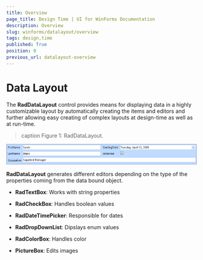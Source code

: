 ```yaml
---
title: Overview
page_title: Design Time | UI for WinForms Documentation
description: Overview
slug: winforms/datalayout/overview
tags: design,time
published: True
position: 0
previous_url: datalayout-overview
---
```


# Data Layout

The __RadDataLayout__ control provides means for displaying data in a highly customizable layout by automatically creating the items and editors and further allowing easy creating of complex layouts at design-time as well as at run-time.
        
>caption Figure 1: RadDataLayout.

![raddatalayout-overview 001](images/raddatalayout-overview001.png)

__RadDataLayout__ generates different editors depending on the type of the properties coming from the data bound object.
         
* __RadTextBox__: Works with string properties

* __RadCheckBox__: Handles boolean values

* __RadDateTimePicker__: Responsible for dates

* __RadDropDownList__: Dipslays enum values

* __RadColorBox__: Handles color

* __PictureBox__: Edits images
